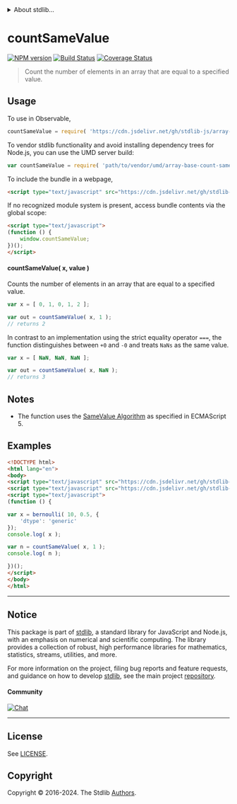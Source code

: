 <!--

@license Apache-2.0

Copyright (c) 2024 The Stdlib Authors.

Licensed under the Apache License, Version 2.0 (the "License");
you may not use this file except in compliance with the License.
You may obtain a copy of the License at

   http://www.apache.org/licenses/LICENSE-2.0

Unless required by applicable law or agreed to in writing, software
distributed under the License is distributed on an "AS IS" BASIS,
WITHOUT WARRANTIES OR CONDITIONS OF ANY KIND, either express or implied.
See the License for the specific language governing permissions and
limitations under the License.

-->


<details>
  <summary>
    About stdlib...
  </summary>
  <p>We believe in a future in which the web is a preferred environment for numerical computation. To help realize this future, we've built stdlib. stdlib is a standard library, with an emphasis on numerical and scientific computation, written in JavaScript (and C) for execution in browsers and in Node.js.</p>
  <p>The library is fully decomposable, being architected in such a way that you can swap out and mix and match APIs and functionality to cater to your exact preferences and use cases.</p>
  <p>When you use stdlib, you can be absolutely certain that you are using the most thorough, rigorous, well-written, studied, documented, tested, measured, and high-quality code out there.</p>
  <p>To join us in bringing numerical computing to the web, get started by checking us out on <a href="https://github.com/stdlib-js/stdlib">GitHub</a>, and please consider <a href="https://opencollective.com/stdlib">financially supporting stdlib</a>. We greatly appreciate your continued support!</p>
</details>

# countSameValue

[![NPM version][npm-image]][npm-url] [![Build Status][test-image]][test-url] [![Coverage Status][coverage-image]][coverage-url] <!-- [![dependencies][dependencies-image]][dependencies-url] -->

> Count the number of elements in an array that are equal to a specified value.

<!-- Section to include introductory text. Make sure to keep an empty line after the intro `section` element and another before the `/section` close. -->

<section class="intro">

</section>

<!-- /.intro -->

<!-- Package usage documentation. -->



<section class="usage">

## Usage

To use in Observable,

```javascript
countSameValue = require( 'https://cdn.jsdelivr.net/gh/stdlib-js/array-base-count-same-value@umd/browser.js' )
```

To vendor stdlib functionality and avoid installing dependency trees for Node.js, you can use the UMD server build:

```javascript
var countSameValue = require( 'path/to/vendor/umd/array-base-count-same-value/index.js' )
```

To include the bundle in a webpage,

```html
<script type="text/javascript" src="https://cdn.jsdelivr.net/gh/stdlib-js/array-base-count-same-value@umd/browser.js"></script>
```

If no recognized module system is present, access bundle contents via the global scope:

```html
<script type="text/javascript">
(function () {
    window.countSameValue;
})();
</script>
```

#### countSameValue( x, value )

Counts the number of elements in an array that are equal to a specified value.

```javascript
var x = [ 0, 1, 0, 1, 2 ];

var out = countSameValue( x, 1 );
// returns 2
```

In contrast to an implementation using the strict equality operator `===`, the function distinguishes between `+0` and `-0` and treats `NaNs` as the same value.

```javascript
var x = [ NaN, NaN, NaN ];

var out = countSameValue( x, NaN );
// returns 3
```

</section>

<!-- /.usage -->

<!-- Package usage notes. Make sure to keep an empty line after the `section` element and another before the `/section` close. -->

<section class="notes">

## Notes

-   The function uses the [SameValue Algorithm][@stdlib/assert/is-same-value] as specified in ECMAScript 5.

</section>

<!-- /.notes -->

<!-- Package usage examples. -->

<section class="examples">

## Examples

<!-- eslint no-undef: "error" -->

```html
<!DOCTYPE html>
<html lang="en">
<body>
<script type="text/javascript" src="https://cdn.jsdelivr.net/gh/stdlib-js/random-array-bernoulli@umd/browser.js"></script>
<script type="text/javascript" src="https://cdn.jsdelivr.net/gh/stdlib-js/array-base-count-same-value@umd/browser.js"></script>
<script type="text/javascript">
(function () {

var x = bernoulli( 10, 0.5, {
    'dtype': 'generic'
});
console.log( x );

var n = countSameValue( x, 1 );
console.log( n );

})();
</script>
</body>
</html>
```

</section>

<!-- /.examples -->

<!-- Section to include cited references. If references are included, add a horizontal rule *before* the section. Make sure to keep an empty line after the `section` element and another before the `/section` close. -->

<section class="references">

</section>

<!-- /.references -->

<!-- Section for related `stdlib` packages. Do not manually edit this section, as it is automatically populated. -->

<section class="related">

</section>

<!-- /.related -->

<!-- Section for all links. Make sure to keep an empty line after the `section` element and another before the `/section` close. -->


<section class="main-repo" >

* * *

## Notice

This package is part of [stdlib][stdlib], a standard library for JavaScript and Node.js, with an emphasis on numerical and scientific computing. The library provides a collection of robust, high performance libraries for mathematics, statistics, streams, utilities, and more.

For more information on the project, filing bug reports and feature requests, and guidance on how to develop [stdlib][stdlib], see the main project [repository][stdlib].

#### Community

[![Chat][chat-image]][chat-url]

---

## License

See [LICENSE][stdlib-license].


## Copyright

Copyright &copy; 2016-2024. The Stdlib [Authors][stdlib-authors].

</section>

<!-- /.stdlib -->

<!-- Section for all links. Make sure to keep an empty line after the `section` element and another before the `/section` close. -->

<section class="links">

[npm-image]: http://img.shields.io/npm/v/@stdlib/array-base-count-same-value.svg
[npm-url]: https://npmjs.org/package/@stdlib/array-base-count-same-value

[test-image]: https://github.com/stdlib-js/array-base-count-same-value/actions/workflows/test.yml/badge.svg?branch=v0.2.0
[test-url]: https://github.com/stdlib-js/array-base-count-same-value/actions/workflows/test.yml?query=branch:v0.2.0

[coverage-image]: https://img.shields.io/codecov/c/github/stdlib-js/array-base-count-same-value/main.svg
[coverage-url]: https://codecov.io/github/stdlib-js/array-base-count-same-value?branch=main

<!--

[dependencies-image]: https://img.shields.io/david/stdlib-js/array-base-count-same-value.svg
[dependencies-url]: https://david-dm.org/stdlib-js/array-base-count-same-value/main

-->

[chat-image]: https://img.shields.io/gitter/room/stdlib-js/stdlib.svg
[chat-url]: https://app.gitter.im/#/room/#stdlib-js_stdlib:gitter.im

[stdlib]: https://github.com/stdlib-js/stdlib

[stdlib-authors]: https://github.com/stdlib-js/stdlib/graphs/contributors

[umd]: https://github.com/umdjs/umd
[es-module]: https://developer.mozilla.org/en-US/docs/Web/JavaScript/Guide/Modules

[deno-url]: https://github.com/stdlib-js/array-base-count-same-value/tree/deno
[deno-readme]: https://github.com/stdlib-js/array-base-count-same-value/blob/deno/README.md
[umd-url]: https://github.com/stdlib-js/array-base-count-same-value/tree/umd
[umd-readme]: https://github.com/stdlib-js/array-base-count-same-value/blob/umd/README.md
[esm-url]: https://github.com/stdlib-js/array-base-count-same-value/tree/esm
[esm-readme]: https://github.com/stdlib-js/array-base-count-same-value/blob/esm/README.md
[branches-url]: https://github.com/stdlib-js/array-base-count-same-value/blob/main/branches.md

[stdlib-license]: https://raw.githubusercontent.com/stdlib-js/array-base-count-same-value/main/LICENSE

[@stdlib/assert/is-same-value]: https://github.com/stdlib-js/assert-is-same-value/tree/umd

</section>

<!-- /.links -->
